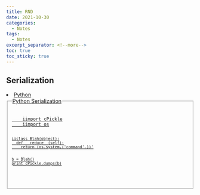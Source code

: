 ```yaml
---
title: RND
date: 2021-10-30
categories:
  - Notes
tags:
  - Notes
excerpt_separator: <!--more-->
toc: true
toc_sticky: true
---
```



<h2 id="serializations">Serialization</h2>
<a href="serialization-issues">
<li>Python</li>
<fieldset>
  
  <legend>Python Serialization</legend>
  <pre><code>
    iimport cPickle
    iimport os
    
    iiclass Blah(object):
      def __reduce__(self):
        return (os.system,('command'.))'
    
    
    b = Blah()
    print cPickle.dumps(b)
  </pre></code>

</fieldset>
</a>


